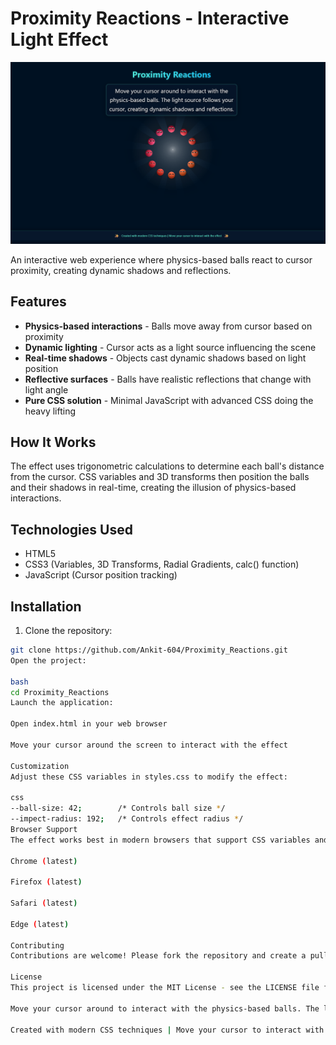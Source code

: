 # Proximity Reactions - Interactive Light Effect

![Proximity Reactions Preview](ProximityHeads.png)

An interactive web experience where physics-based balls react to cursor proximity, creating dynamic shadows and reflections.

## Features

- **Physics-based interactions** - Balls move away from cursor based on proximity
- **Dynamic lighting** - Cursor acts as a light source influencing the scene
- **Real-time shadows** - Objects cast dynamic shadows based on light position
- **Reflective surfaces** - Balls have realistic reflections that change with light angle
- **Pure CSS solution** - Minimal JavaScript with advanced CSS doing the heavy lifting

## How It Works

The effect uses trigonometric calculations to determine each ball's distance from the cursor. CSS variables and 3D transforms then position the balls and their shadows in real-time, creating the illusion of physics-based interactions.

## Technologies Used

- HTML5
- CSS3 (Variables, 3D Transforms, Radial Gradients, calc() function)
- JavaScript (Cursor position tracking)

## Installation

1. Clone the repository:
```bash
git clone https://github.com/Ankit-604/Proximity_Reactions.git
Open the project:

bash
cd Proximity_Reactions
Launch the application:

Open index.html in your web browser

Move your cursor around the screen to interact with the effect

Customization
Adjust these CSS variables in styles.css to modify the effect:

css
--ball-size: 42;        /* Controls ball size */
--impect-radius: 192;   /* Controls effect radius */
Browser Support
The effect works best in modern browsers that support CSS variables and 3D transforms:

Chrome (latest)

Firefox (latest)

Safari (latest)

Edge (latest)

Contributing
Contributions are welcome! Please fork the repository and create a pull request with your improvements.

License
This project is licensed under the MIT License - see the LICENSE file for details.

Move your cursor around to interact with the physics-based balls. The light source follows your cursor, creating dynamic shadows and reflections.

Created with modern CSS techniques | Move your cursor to interact with the effect
